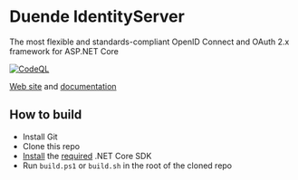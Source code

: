 # Duende IdentityServer
The most flexible and standards-compliant OpenID Connect and OAuth 2.x framework for ASP.NET Core

[![CodeQL](https://github.com/michaelmeaney/IdentityServer/actions/workflows/codeql-analysis.yml/badge.svg)](https://github.com/michaelmeaney/IdentityServer/actions/workflows/codeql-analysis.yml)

[Web site](https://duendesoftware.com/products/identityserver) and [documentation](https://docs.duendesoftware.com)

## How to build

* Install Git
* Clone this repo
* [Install](https://www.microsoft.com/net/download/core#/current) the [required](https://github.com/DuendeSoftware/IdentityServer/blob/main/global.json) .NET Core SDK
* Run `build.ps1` or `build.sh` in the root of the cloned repo


